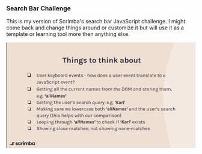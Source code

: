 ### Search Bar Challenge

This is my version of Scrimba's search bar JavaScript challenge. I might come back and change things around or customize it but will use it as a template or learning tool more then anything else. 

![Search Bar Info](/searchbar-challenge/images/searchbar-faq.png)